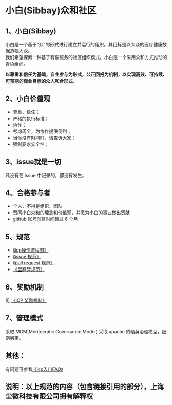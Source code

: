 # 小白(Sibbay)众和社区

## 1、小白(Sibbay)

小白是一个基于"众"的形式进行建立并运行的组织。其目标是以大众的医疗健康数据造福大众。  
我们希望探索一种基于有偿服务的社区组织模式。小白是一个采用众和方式推动的青色组织。  

**以尊重和信任为基础，自主参与为形式，公正回报为机制，以实现高效、可持续、可预期的商业目标的众人和合形式。**

## 2、小白价值观

- 尊重、信任；
- 严格的执行标准；
- 协作；
- 考虑周全，为协作提供便利；
- 当你没有时间时，请告诉大家；
- 强制要求安全性；

## 3、issue就是一切

凡没有在 issue 中记录的，都没有发生。

## 4、合格参与者

- 个人，不得是组织、团队
- 赞同小白众和的理念和价值观，并愿为小白的事业做出贡献
- github 账号创建时间超过 6 个月

## 5、规范
- [《icp操作流程图》](https://www.processon.com/view/link/5a65784ce4b05a8ff311e34f)
- [《issue 规范》](issue%20规范.md)  
- [《pull request 规范》](pull%20request%20规范.md)  
- [《里程碑规范》](里程碑规范.md)

## 6、奖励机制

见 [《ICP 奖励机制》](ICP%20奖励机制.md)

## 7、管理模式

采取 MGM(Meritocratic Governance Model) 采取 apache 的精英治理模型，细则另定。


## 其他：
有问题可参看[《icp入门FAQ》](icp入门FAQ.md)
## 说明：以上规范的内容（包含链接引用的部分），上海尘微科技有限公司拥有解释权